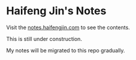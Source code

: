 # Haifeng Jin's Notes

Visit the [notes.haifengjin.com](https://notes.haifengjin.com/) to see the contents.

This is still under construction.

My notes will be migrated to this repo gradually.

